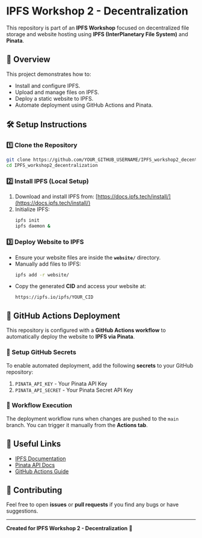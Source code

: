 # IPFS Workshop 2 - Decentralization

This repository is part of an **IPFS Workshop** focused on decentralized file storage and website hosting using **IPFS (InterPlanetary File System)** and **Pinata**.

## 📌 Overview
This project demonstrates how to:
- Install and configure IPFS.
- Upload and manage files on IPFS.
- Deploy a static website to IPFS.
- Automate deployment using GitHub Actions and Pinata.

## 🛠️ Setup Instructions

### 1️⃣ Clone the Repository
```sh
git clone https://github.com/YOUR_GITHUB_USERNAME/IPFS_workshop2_decentralization.git
cd IPFS_workshop2_decentralization
```

### 2️⃣ Install IPFS (Local Setup)
1. Download and install IPFS from: [https://docs.ipfs.tech/install/](https://docs.ipfs.tech/install/)
2. Initialize IPFS:
   ```sh
   ipfs init
   ipfs daemon &
   ```

### 3️⃣ Deploy Website to IPFS
- Ensure your website files are inside the **`website/`** directory.
- Manually add files to IPFS:
  ```sh
  ipfs add -r website/
  ```
- Copy the generated **CID** and access your website at:
  ```
  https://ipfs.io/ipfs/YOUR_CID
  ```

## 🚀 GitHub Actions Deployment
This repository is configured with a **GitHub Actions workflow** to automatically deploy the website to **IPFS via Pinata**.

### 🔧 Setup GitHub Secrets
To enable automated deployment, add the following **secrets** to your GitHub repository:
1. `PINATA_API_KEY` - Your Pinata API Key
2. `PINATA_API_SECRET` - Your Pinata Secret API Key

### 📜 Workflow Execution
The deployment workflow runs when changes are pushed to the `main` branch. You can trigger it manually from the **Actions tab**.

## 🔗 Useful Links
- [IPFS Documentation](https://docs.ipfs.tech/)
- [Pinata API Docs](https://docs.pinata.cloud/)
- [GitHub Actions Guide](https://docs.github.com/en/actions)

## 🤝 Contributing
Feel free to open **issues** or **pull requests** if you find any bugs or have suggestions.

---

**Created for IPFS Workshop 2 - Decentralization** 🚀


